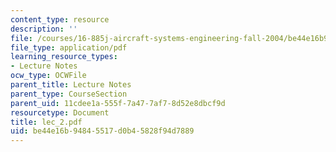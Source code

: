 ```yaml
---
content_type: resource
description: ''
file: /courses/16-885j-aircraft-systems-engineering-fall-2004/be44e16b94845517d0b45828f94d7889_lec_2.pdf
file_type: application/pdf
learning_resource_types:
- Lecture Notes
ocw_type: OCWFile
parent_title: Lecture Notes
parent_type: CourseSection
parent_uid: 11cdee1a-555f-7a47-7af7-8d52e8dbcf9d
resourcetype: Document
title: lec_2.pdf
uid: be44e16b-9484-5517-d0b4-5828f94d7889
---
```

